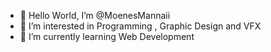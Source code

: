 - 👋 Hello World, I’m @MoenesMannaii
- 👀 I’m interested in Programming , Graphic Design and VFX
- 🌱 I’m currently learning Web Development 

